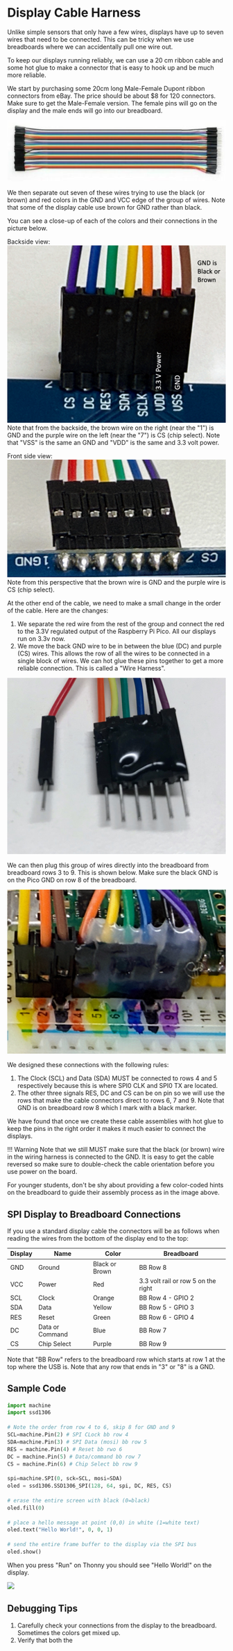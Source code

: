 # Display Cable Harness

Unlike simple sensors that only have a few wires, displays have up to seven wires that need to be connected. This can be tricky when we use breadboards where we can accidentally pull one wire out.

To keep our displays running reliably, we can use a 20 cm ribbon cable and some hot glue to make a connector that is easy to hook up and be much more reliable.

We start by purchasing some 20cm long Male-Female Dupont ribbon connectors from eBay. The price should be about $8 for 120 connectors. Make sure to get the Male-Female version.  The female pins will go on the display and the male ends will go into our breadboard.

![20 CM Male-Female Dupont Connector](../img/dupont-ribbon-cable-m-f.png)

We then separate out seven of these wires trying to use the black (or brown) and red colors in the GND and VCC edge of the group of wires.  Note that some of
the display cable use brown for GND rather than black.

You can see a close-up of each of the colors and their connections in the picture below.

Backside view:
![Display Cable Harness Display End Back Side View](../img/display-harness-display-end.png)
Note that from the backside, the brown wire on the right (near the "1") is GND and the purple wire on the left (near the "7") is CS (chip select).  Note that "VSS" is the same an GND and "VDD" is the same and 3.3 volt power.

Front side view:
![Display Cable Harness Display End Fronts Side View](../img/display-harness-display-end-front.png)
Note from this perspective that the brown wire is GND and the purple wire is CS (chip select).

At the other end of the cable, we need to make a small change in the order of the cable. Here are the changes:

1. We separate the red wire from the rest of the group and connect the red to the 3.3V regulated output of the Raspberry Pi Pico.  All our displays run on 3.3v now.
2. We move the back GND wire to be in between the blue (DC) and purple (CS) wires. This allows the row of all the wires to be connected in a single block of wires.  We can hot glue these pins together to get a more reliable connection.  This is called a "Wire Harness".

![Display Cable Harness Breadboard Male Pins](../img/display-harness-3.jpg)

We can then plug this group of wires directly into the breadboard from breadboard rows 3 to 9. This is shown below.  Make sure the black GND is on the Pico GND on row 8 of the breadboard.

![Display Cable Breadboard End](../img/display-cable-breadboard-end.jpg)

We designed these connections with the following rules:

1. The Clock (SCL) and Data (SDA) MUST be connected to rows 4 and 5 respectively because this is where SPI0 CLK and SPI0 TX are located.
2. The other three signals RES, DC and CS can be on pin so we will use the rows that make the cable connectors direct to rows 6, 7 and 9. Note that GND is on breadboard row 8 which I mark with a black
marker.

We have found that once we create these cable assemblies with hot glue to keep the pins in the right order it makes it much easier to connect the displays.

!!! Warning
    Note that we still MUST make sure that the black (or brown) wire in the wiring harness is connected to the GND. It is easy to get the cable reversed so make sure to double-check the cable orientation before you use power on the board.

For younger students, don't be shy about providing a few color-coded hints on the breadboard to guide their assembly process as in the image above.

## SPI Display to Breadboard Connections

If you use a standard display cable the connectors will be as follows when
reading the wires from the bottom of the display end to the top:

|Display|Name|Color|Breadboard|
|---|---|---|---|
|GND|Ground|Black or Brown|BB Row 8|
|VCC|Power|Red|3.3 volt rail or row 5 on the right|
|SCL|Clock|Orange|BB Row 4 - GPIO 2|
|SDA|Data|Yellow|BB Row 5 - GPIO 3|
|RES|Reset|Green|BB Row 6 - GPIO 4|
|DC|Data or Command|Blue|BB Row 7|
|CS|Chip Select|Purple|BB Row 9|

Note that "BB Row" refers to the breadboard row which starts at row 1 at the top
where the USB is.  Note that any row that ends in "3" or "8" is a GND.

## Sample Code

```python
import machine
import ssd1306

# Note the order from row 4 to 6, skip 8 for GND and 9
SCL=machine.Pin(2) # SPI CLock bb row 4
SDA=machine.Pin(3) # SPI Data (mosi) bb row 5
RES = machine.Pin(4) # Reset bb rwo 6
DC = machine.Pin(5) # Data/command bb row 7
CS = machine.Pin(6) # Chip Select bb row 9

spi=machine.SPI(0, sck=SCL, mosi=SDA)
oled = ssd1306.SSD1306_SPI(128, 64, spi, DC, RES, CS)

# erase the entire screen with black (0=black)
oled.fill(0)

# place a hello message at point (0,0) in white (1=white text)
oled.text("Hello World!", 0, 0, 1)

# send the entire frame buffer to the display via the SPI bus
oled.show()
```

When you press "Run" on Thonny you should see "Hello World!" on the display.

![](../img/hello-world.jpg)

## Debugging Tips

1. Carefully check your connections from the display to the breadboard.  Sometimes the colors get mixed up.
2. Verify that both the 

